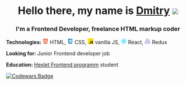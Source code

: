 <h1 align="center">Hello there, my name is <a href="https://t.me/dm_ezhov" target="_blank">Dmitry</a> 
<img src="https://github.com/blackcater/blackcater/raw/main/images/Hi.gif" height="32"/></h1>
<h3 align="center">I'm a Frontend Developer, freelance HTML markup coder</h3>

<p><strong>Technologies: </strong><img src="/images/html-5-icon.svg" alt="icon" width="16" height="16"> HTML, <img src="/images/css-3-icon.svg" alt="icon" width="16" height="16"> CSS, <img src="/images/javascript-icon.svg" alt="icon" width="16" height="16"> vanilla JS, <img src="/images/react-icon.svg" alt="icon" width="16" height="16"> React, <img src="/images/redux-icon.svg" alt="icon" width="16" height="16"> Redux </p>
<p><strong>Looking for: </strong> Junior Frontend developer job</p>
<p><strong>Education: </strong><a href="https://ru.hexlet.io/programs/frontend" target="_blank">Hexlet Frontend programm</a> student</p>

[![Codewars Badge](https://www.codewars.com/users/Git-EDO/badges/large)](https://www.codewars.com/users/Git-EDO)





